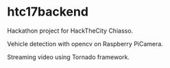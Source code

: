 # htc17backend

Hackathon project for HackTheCity Chiasso.

Vehicle detection with opencv on Raspberry PiCamera.

Streaming video using Tornado framework.
